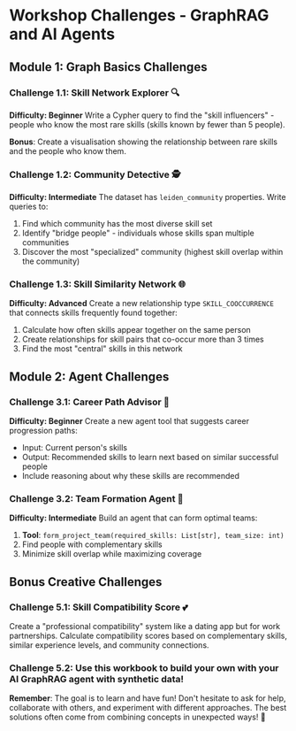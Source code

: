 # Workshop Challenges - GraphRAG and AI Agents

## Module 1: Graph Basics Challenges

### Challenge 1.1: Skill Network Explorer 🔍
**Difficulty: Beginner**
Write a Cypher query to find the "skill influencers" - people who know the most rare skills (skills known by fewer than 5 people).

**Bonus**: Create a visualisation showing the relationship between rare skills and the people who know them.

### Challenge 1.2: Community Detective 🕵️
**Difficulty: Intermediate**
The dataset has `leiden_community` properties. Write queries to:
1. Find which community has the most diverse skill set
2. Identify "bridge people" - individuals whose skills span multiple communities
3. Discover the most "specialized" community (highest skill overlap within the community)

### Challenge 1.3: Skill Similarity Network 🌐
**Difficulty: Advanced**
Create a new relationship type `SKILL_COOCCURRENCE` that connects skills frequently found together:
1. Calculate how often skills appear together on the same person
2. Create relationships for skill pairs that co-occur more than 3 times
3. Find the most "central" skills in this network

## Module 2: Agent Challenges 

### Challenge 3.1: Career Path Advisor 🚀
**Difficulty: Beginner**
Create a new agent tool that suggests career progression paths:
- Input: Current person's skills
- Output: Recommended skills to learn next based on similar successful people
- Include reasoning about why these skills are recommended

### Challenge 3.2: Team Formation Agent 👥
**Difficulty: Intermediate**
Build an agent that can form optimal teams:
1. **Tool**: `form_project_team(required_skills: List[str], team_size: int)`
2. Find people with complementary skills
3. Minimize skill overlap while maximizing coverage

## Bonus Creative Challenges

### Challenge 5.1: Skill Compatibility Score 💕
Create a "professional compatibility" system like a dating app but for work partnerships. Calculate compatibility scores based on complementary skills, similar experience levels, and community connections.

### Challenge 5.2: Use this workbook to build your own with your AI GraphRAG agent with synthetic data!

**Remember**: The goal is to learn and have fun! Don't hesitate to ask for help, collaborate with others, and experiment with different approaches. The best solutions often come from combining concepts in unexpected ways! 🚀 